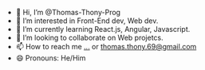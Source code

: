 - 👋 Hi, I’m @Thomas-Thony-Prog
- 👀 I’m interested in Front-End dev, Web dev.
- 🌱 I’m currently learning React.js, Angular, Javascript.
- 💞️ I’m looking to collaborate on Web projetcs.
- 📫 How to reach me [...](https://www.linkedin.com/in/thomas-thony/) or thomas.thony.69@gmail.com
- 😄 Pronouns: He/Him
